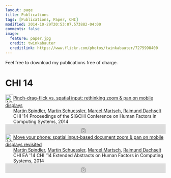 ```yaml
---
layout: page
title: Publications
tags: [Publications, Paper, CHI]
modified: 2014-10-29T20:53:07.573882-04:00
comments: false
image:
  feature: paper.jpg
  credit: twinkabauter
  creditlink: https://www.flickr.com/photos/twinkabauter/7275998400
---
```

Feel free to download my publications free of charge.

# CHI 14
<!-- ACM DL Article: Pinch-drag-flick vs. spatial input: rethinking zoom & pan on mobile displays-->
<div class="acmdlitem" id="item2557028"><img src="http://dl.acm.org/images/oa.gif" width="25" height="25" border="0" alt="ACM DL Author-ize service" style="vertical-align:middle"/><a href="http://dl.acm.org/authorize?N80207" title="Pinch-drag-flick vs. spatial input: rethinking zoom & pan on mobile displays">Pinch-drag-flick vs. spatial input: rethinking zoom & pan on mobile displays</a><div style="margin-left:25px"><a href="http://dl.acm.org/author_page.cfm?id=81320495228" >Martin Spindler</a>, <a href="http://dl.acm.org/author_page.cfm?id=87959376457" >Martin Schuessler</a>, <a href="http://dl.acm.org/author_page.cfm?id=81502800558" >Marcel Martsch</a>, <a href="http://dl.acm.org/author_page.cfm?id=81100509454" >Raimund Dachselt</a><br />CHI '14 Proceedings of the SIGCHI Conference on Human Factors in Computing Systems, 2014</div></div>
<!-- ACM DL Bibliometrics: Pinch-drag-flick vs. spatial input: rethinking zoom & pan on mobile displays-->
<div class="acmdlstat" id ="stats2557028"><iframe src="http://dl.acm.org/authorizestats?N80207" width="100%" height="30" scrolling="no" frameborder="0">frames are not supported</iframe></div> 
<!-- ACM DL Article: Move your phone: spatial input-based document zoom & pan on mobile displays revisited-->
<div class="acmdlitem" id="item2574777"><img src="http://dl.acm.org/images/oa.gif" width="25" height="25" border="0" alt="ACM DL Author-ize service" style="vertical-align:middle"/><a href="http://dl.acm.org/authorize?N80208" title="Move your phone: spatial input-based document zoom & pan on mobile displays revisited">Move your phone: spatial input-based document zoom & pan on mobile displays revisited</a><div style="margin-left:25px"><a href="http://dl.acm.org/author_page.cfm?id=81320495228" >Martin Spindler</a>, <a href="http://dl.acm.org/author_page.cfm?id=87959376457" >Martin Schuessler</a>, <a href="http://dl.acm.org/author_page.cfm?id=81502800558" >Marcel Martsch</a>, <a href="http://dl.acm.org/author_page.cfm?id=81100509454" >Raimund Dachselt</a><br />CHI EA '14 CHI '14 Extended Abstracts on Human Factors in Computing Systems, 2014</div></div>
<!-- ACM DL Bibliometrics: Move your phone: spatial input-based document zoom & pan on mobile displays revisited-->
<div class="acmdlstat" id ="stats2574777"><iframe src="http://dl.acm.org/authorizestats?N80208" width="100%" height="30" scrolling="no" frameborder="0">frames are not supported</iframe></div> 


